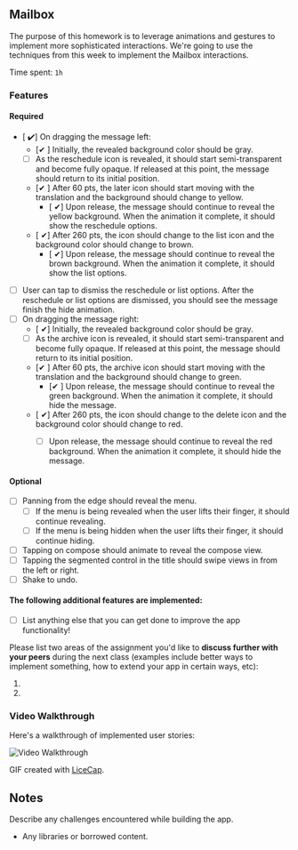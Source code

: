 ## Mailbox

The purpose of this homework is to leverage animations and gestures to implement more sophisticated interactions. We're going to use the techniques from this week to implement the Mailbox interactions.

Time spent: `1h`

### Features

#### Required

- [ ✔️] On dragging the message left:
  - [✔ ] Initially, the revealed background color should be gray.
  - [ ] As the reschedule icon is revealed, it should start semi-transparent and become fully opaque. If released at this point, the message should return to its initial position.
  - [✔ ] After 60 pts, the later icon should start moving with the translation and the background should change to yellow.
    - [ ✔] Upon release, the message should continue to reveal the yellow background. When the animation it complete, it should show the reschedule options.
  - [ ✔] After 260 pts, the icon should change to the list icon and the background color should change to brown.
    - [ ✔] Upon release, the message should continue to reveal the brown background. When the animation it complete, it should show the list options.

- [ ] User can tap to dismiss the reschedule or list options. After the reschedule or list options are dismissed, you should see the message finish the hide animation.
- [ ] On dragging the message right:
  - [ ✔] Initially, the revealed background color should be gray.
  - [ ] As the archive icon is revealed, it should start semi-transparent and become fully opaque. If released at this point, the message should return to its initial position.
  - [✔ ] After 60 pts, the archive icon should start moving with the translation and the background should change to green.
    - [✔ ] Upon release, the message should continue to reveal the green background. When the animation it complete, it should hide the message.
  - [ ✔] After 260 pts, the icon should change to the delete icon and the background color should change to red.
    - [ ] Upon release, the message should continue to reveal the red background. When the animation it complete, it should hide the message.


#### Optional

- [ ] Panning from the edge should reveal the menu.
  - [ ] If the menu is being revealed when the user lifts their finger, it should continue revealing.
  - [ ] If the menu is being hidden when the user lifts their finger, it should continue hiding.
- [ ] Tapping on compose should animate to reveal the compose view.
- [ ] Tapping the segmented control in the title should swipe views in from the left or right.
- [ ] Shake to undo.

#### The following **additional** features are implemented:

- [ ] List anything else that you can get done to improve the app functionality!

Please list two areas of the assignment you'd like to **discuss further with your peers** during the next class (examples include better ways to implement something, how to extend your app in certain ways, etc):

1. 
2. 

### Video Walkthrough 

Here's a walkthrough of implemented user stories:

<img src='http://i.imgur.com/seb3onJ.gif' title='Video Walkthrough' width='' alt='Video Walkthrough' />

GIF created with [LiceCap](http://www.cockos.com/licecap/).

## Notes

Describe any challenges encountered while building the app.

* Any libraries or borrowed content.
